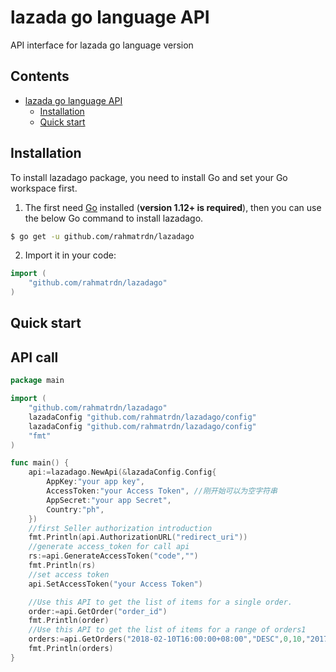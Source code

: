 # lazada go language API

API interface for lazada go language version

## Contents

- [lazada go language API](#lazada-go)
  - [Installation](#installation)
  - [Quick start](#quick-start)

## Installation

To install lazadago package, you need to install Go and set your Go workspace first.

1. The first need [Go](https://golang.org/) installed (**version 1.12+ is required**), then you can use the below Go command to install lazadago.

```sh
$ go get -u github.com/rahmatrdn/lazadago
```

2. Import it in your code:

```go
import (
	"github.com/rahmatrdn/lazadago"
)
```
## Quick start

## API call

```go
package main

import (
	"github.com/rahmatrdn/lazadago"
	lazadaConfig "github.com/rahmatrdn/lazadago/config"
	lazadaConfig "github.com/rahmatrdn/lazadago/config"
	"fmt"
)

func main() {
	api:=lazadago.NewApi(&lazadaConfig.Config{
		AppKey:"your app key",
		AccessToken:"your Access Token", //刚开始可以为空字符串
		AppSecret:"your app Secret",
		Country:"ph",
	})
	//first Seller authorization introduction
	fmt.Println(api.AuthorizationURL("redirect_uri"))
	//generate access_token for call api
	rs:=api.GenerateAccessToken("code","")
	fmt.Println(rs)
	//set access token
	api.SetAccessToken("your Access Token")

	//Use this API to get the list of items for a single order.
	order:=api.GetOrder("order_id")
	fmt.Println(order)
	//Use this API to get the list of items for a range of orders1
	orders:=api.GetOrders("2018-02-10T16:00:00+08:00","DESC",0,10,"2017-02-10T09:00:00+08:00","updated_at","","","shipped")
	fmt.Println(orders)
}

```
